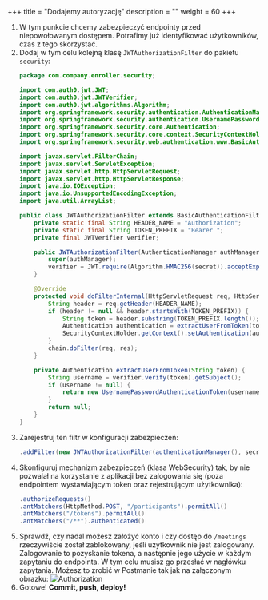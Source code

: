 +++
title = "Dodajemy autoryzację"
description = ""
weight = 60
+++

1. W tym punkcie chcemy zabezpieczyć endpointy przed niepowołowanym dostępem. Potrafimy już identyfikować użytkowników, czas z tego skorzystać.
1. Dodaj w tym celu kolejną klasę ```JWTAuthorizationFilter``` do pakietu ```security```:
    ```java
    package com.company.enroller.security;

    import com.auth0.jwt.JWT;
    import com.auth0.jwt.JWTVerifier;
    import com.auth0.jwt.algorithms.Algorithm;
    import org.springframework.security.authentication.AuthenticationManager;
    import org.springframework.security.authentication.UsernamePasswordAuthenticationToken;
    import org.springframework.security.core.Authentication;
    import org.springframework.security.core.context.SecurityContextHolder;
    import org.springframework.security.web.authentication.www.BasicAuthenticationFilter;

    import javax.servlet.FilterChain;
    import javax.servlet.ServletException;
    import javax.servlet.http.HttpServletRequest;
    import javax.servlet.http.HttpServletResponse;
    import java.io.IOException;
    import java.io.UnsupportedEncodingException;
    import java.util.ArrayList;

    public class JWTAuthorizationFilter extends BasicAuthenticationFilter {
        private static final String HEADER_NAME = "Authorization";
        private static final String TOKEN_PREFIX = "Bearer ";
        private final JWTVerifier verifier;

        public JWTAuthorizationFilter(AuthenticationManager authManager, String secret) throws UnsupportedEncodingException {
            super(authManager);
            verifier = JWT.require(Algorithm.HMAC256(secret)).acceptExpiresAt(0).build();
        }

        @Override
        protected void doFilterInternal(HttpServletRequest req, HttpServletResponse res, FilterChain chain) throws IOException, ServletException {
            String header = req.getHeader(HEADER_NAME);
            if (header != null && header.startsWith(TOKEN_PREFIX)) {
                String token = header.substring(TOKEN_PREFIX.length());
                Authentication authentication = extractUserFromToken(token);
                SecurityContextHolder.getContext().setAuthentication(authentication);
            }
            chain.doFilter(req, res);
        }

        private Authentication extractUserFromToken(String token) {
            String username = verifier.verify(token).getSubject();
            if (username != null) {
                return new UsernamePasswordAuthenticationToken(username, null, new ArrayList<>());
            }
            return null;
        }
    }
    ```
1. Zarejestruj ten filtr w konfiguracji zabezpieczeń:
    ```java
    .addFilter(new JWTAuthorizationFilter(authenticationManager(), secret))
    ```
1. Skonfiguruj mechanizm zabezpieczeń (klasa WebSecurity) tak, by nie pozwalał na korzystanie z aplikacji bez zalogowania się (poza endpointem wystawiającym token oraz rejestrującym użytkownika):
    ```java
    .authorizeRequests()
    .antMatchers(HttpMethod.POST, "/participants").permitAll()
    .antMatchers("/tokens").permitAll()
    .antMatchers("/**").authenticated()
    ```
1. Sprawdź, czy nadal możesz założyć konto i czy dostęp do ```/meetings``` rzeczywiście został zablokowany, jeśli użytkownik nie jest zalogowany. Zalogowanie to pozyskanie tokena, a następnie jego użycie w każdym zapytaniu do endpointa. W tym celu musisz go przesłać w nagłówku zapytania. Możesz to zrobić w Postmanie tak jak na załączonym obrazku:
    ![Authorization](/authorization.png)
1. Gotowe! **Commit, push, deploy!**
